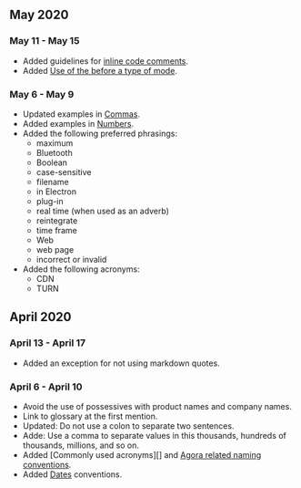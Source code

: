 ## May 2020

### May 11 - May 15

- Added guidelines for [inline code comments](https://confluence.agoralab.co/display/TEKP/Agora+Developer+Document+Style+Guide#AgoraDeveloperDocumentStyleGuide-Inlinecodecomments).
- Added [Use of the before a type of mode](https://confluence.agoralab.co/display/TEKP/Agora+Developer+Document+Style+Guide#AgoraDeveloperDocumentStyleGuide-Useof"the"beforeatypeofmode).

### May 6 - May 9

- Updated examples in [Commas](https://confluence.agoralab.co/display/TEKP/Agora+Developer+Document+Style+Guide#AgoraDeveloperDocumentStyleGuide-Commas).
- Added examples in [Numbers](https://confluence.agoralab.co/display/TEKP/Agora+Developer+Document+Style+Guide#AgoraDeveloperDocumentStyleGuide-Numbers).
- Added the following preferred phrasings:
  - maximum
  - Bluetooth
  - Boolean
  - case-sensitive
  - filename
  - in Electron
  - plug-in
  - real time (when used as an adverb)
  - reintegrate
  - time frame
  - Web
  - web page
  - incorrect or invalid
- Added the following acronyms:
  - CDN
  - TURN

## April 2020

### April 13 - April 17

- Added an exception for not using markdown quotes.

### April 6 - April 10

- Avoid the use of possessives with product names and company names. 
- Link to glossary at the first mention. 
- Updated: Do not use a colon to separate two sentences. 
- Adde: Use a comma to separate values in this thousands, hundreds of thousands, millions, and so on. 
- Added [Commonly used acronyms][] and [Agora related naming conventions](https://confluence.agoralab.co/display/TEKP/Agora+Developer+Document+Style+Guide#AgoraDeveloperDocumentStyleGuide-Agora-relatednamingconventions).
- Added [Dates](https://confluence.agoralab.co/display/TEKP/Agora+Developer+Document+Style+Guide#AgoraDeveloperDocumentStyleGuide-Dates) conventions.
